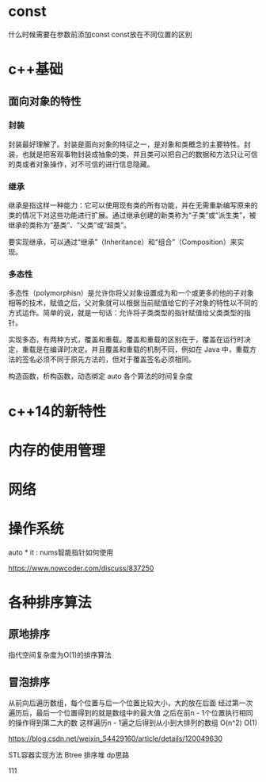 # const
什么时候需要在参数前添加const
const放在不同位置的区别

# c++基础

## 面向对象的特性

### 封装

封装最好理解了。封装是面向对象的特征之一，是对象和类概念的主要特性。封装，也就是把客观事物封装成抽象的类，并且类可以把自己的数据和方法只让可信的类或者对象操作，对不可信的进行信息隐藏。

### 继承

继承是指这样一种能力：它可以使用现有类的所有功能，并在无需重新编写原来的类的情况下对这些功能进行扩展。通过继承创建的新类称为“子类”或“派生类”，被继承的类称为“基类”、“父类”或“超类”。

要实现继承，可以通过“继承”（Inheritance）和“组合”（Composition）来实现。

### 多态性

多态性（polymorphisn）是允许你将父对象设置成为和一个或更多的他的子对象相等的技术，赋值之后，父对象就可以根据当前赋值给它的子对象的特性以不同的方式运作。简单的说，就是一句话：允许将子类类型的指针赋值给父类类型的指针。

实现多态，有两种方式，覆盖和重载。覆盖和重载的区别在于，覆盖在运行时决定，重载是在编译时决定。并且覆盖和重载的机制不同，例如在 Java 中，重载方法的签名必须不同于原先方法的，但对于覆盖签名必须相同。

构造函数，析构函数，动态绑定
auto
各个算法的时间复杂度

# c++14的新特性

# 内存的使用管理

# 网络

# 操作系统

auto * it : nums智能指针如何使用


https://www.nowcoder.com/discuss/837250

# 各种排序算法

## 原地排序
指代空间复杂度为O(1)的排序算法

## 冒泡排序
从前向后遍历数组，每个位置与后一个位置比较大小，大的放在后面
经过第一次遍历后，最后一个位置得到的就是数组中的最大值
之后在前n - 1个位置执行相同的操作得到第二大的数
这样遍历n - 1遍之后得到从小到大排列的数组
O(n^2)
O(1)

https://blog.csdn.net/weixin_54429160/article/details/120049630

STL容器实现方法
Btree
排序堆
dp思路


111